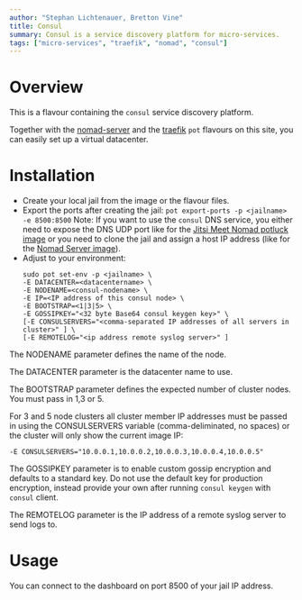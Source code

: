 ```yaml
---
author: "Stephan Lichtenauer, Bretton Vine"
title: Consul
summary: Consul is a service discovery platform for micro-services.
tags: ["micro-services", "traefik", "nomad", "consul"]
---
```


# Overview

This is a flavour containing the ```consul``` service discovery platform.

Together with the [nomad-server](https://potluck.honeyguide.net/blog/nomad-server/) and the [traefik](https://potluck.honeyguide.net/blog/traefik-consul/) ```pot``` flavours on this site, you can easily set up a virtual datacenter.

# Installation

* Create your local jail from the image or the flavour files.
* Export the ports after creating the jail:
  ```pot export-ports -p <jailname> -e 8500:8500```
  Note: If you want to use the ```consul``` DNS service, you either need to expose the DNS UDP port like for the [Jitsi Meet Nomad potluck image](https://potluck.honeyguide.net/blog/jitsi-meet-nomad/) or you need to clone the jail and assign a host IP address (like for the [Nomad Server image](https://potluck.honeyguide.net/blog/nomad-server/)).
* Adjust to your environment:
   ```
   sudo pot set-env -p <jailname> \
   -E DATACENTER=<datacentername> \
   -E NODENAME=<consul-nodename> \
   -E IP=<IP address of this consul node> \
   -E BOOTSTRAP=<1|3|5> \
   -E GOSSIPKEY="<32 byte Base64 consul keygen key>" \
   [-E CONSULSERVERS="<comma-separated IP addresses of all servers in cluster>" ] \
   [-E REMOTELOG="<ip address remote syslog server>" ]
   ```

The NODENAME parameter defines the name of the node.

The DATACENTER parameter is the datacenter name to use.

The BOOTSTRAP parameter defines the expected number of cluster nodes. You must pass in 1,3 or 5.

For 3 and 5 node clusters all cluster member IP addresses must be passed in using the CONSULSERVERS variable (comma-deliminated, no spaces) or the cluster will only show the current image IP:

```-E CONSULSERVERS="10.0.0.1,10.0.0.2,10.0.0.3,10.0.0.4,10.0.0.5"```

The GOSSIPKEY parameter is to enable custom gossip encryption and defaults to a standard key. Do not use the default key for production encryption, instead provide your own after running ```consul keygen``` with ```consul``` client.

The REMOTELOG parameter is the IP address of a remote syslog server to send logs to.

# Usage

You can connect to the dashboard on port 8500 of your jail IP address.
